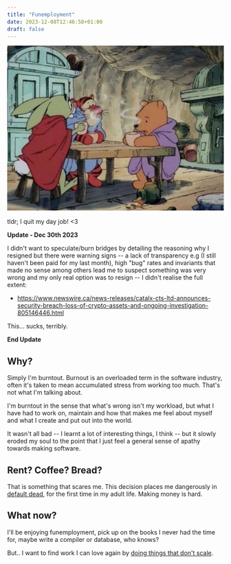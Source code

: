 ```yaml
---
title: "Funemployment"
date: 2023-12-08T12:46:58+01:00
draft: false
---
```


![winnie the pooh around a table with friends](/winnie.jpg)

tldr; I quit my day job! <3

**Update - Dec 30th 2023**

I didn't want to speculate/burn bridges by detailing the reasoning why I resigned but
there were warning signs -- a lack of transparency e.g (I still haven't been paid for my last month),
high "bug" rates and invariants that made no sense among others lead me to suspect something was very wrong and
my only real option was to resign -- I didn't realise the full extent:

- <https://www.newswire.ca/news-releases/catalx-cts-ltd-announces-security-breach-loss-of-crypto-assets-and-ongoing-investigation-805146446.html>

This... sucks, terribly.

**End Update**

## Why?

Simply I'm burntout. Burnout is an overloaded term in the software industry, often it's taken to
mean accumulated stress from working too much. That's not what I'm talking about.

I'm burntout in the sense that what's wrong isn't my workload, but what I have had to work on, maintain and
how that makes me feel about myself and what I create and put out into the world.

It wasn't all bad -- I learnt a lot of interesting things, I think -- but it slowly eroded
my soul to the point that I just feel a general sense of apathy towards making software.

## Rent? Coffee? Bread?

That is something that scares me. This decision places me dangerously in [default dead](https://www.paulgraham.com/aord.html),
for the first time in my adult life. Making money is hard.

## What now?

I'll be enjoying funemployment, pick up on the books I never had the time for, maybe write a compiler or
database, who knows?

But.. I want to find work I can love again by [doing things that don't scale](https://www.paulgraham.com/ds.html).

